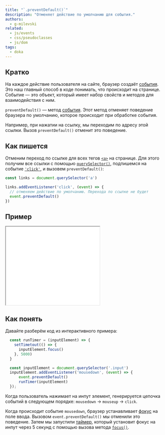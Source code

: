 ```yaml
---
title: "`.preventDefault()`"
description: "Отменяет действие по умолчанию для события."
authors:
  - g-milevski
related:
  - js/events
  - css/pseudoclasses
  - js/dom
tags:
  - doka
---
```


## Кратко

На каждое действие пользователя на сайте, браузер создаёт [события](/js/events/). Это наш главный способ в коде понимать, что происходит на странице. Событие — это объект, который имеет набор свойств и методов для взаимодействия с ним.

`preventDefault()` — метод [события](/js/event/). Этот метод отменяет поведение браузера по умолчанию, которое происходит при обработке события.

Например, при нажатии на ссылку, мы переходим по адресу этой ссылки. Вызов `preventDefault()` отменит это поведение.

## Как пишется

Отменим переход по ссылке для всех тегов [`<a>`](/html/a/) на странице. Для этого получим все ссылки с помощью [`querySelector()`](/js/query-selector/), подпишемся на событие [`'click'`](/js/element-click/), и вызовем `preventDefault()`:

```js
const links = document.querySelector('a')

links.addEventListener('click', (event) => {
  // отменяем действие по умолчанию. Перехода по ссылке не будет
  event.preventDefault()
})
```

## Пример

<iframe title="Всплытие событий — События — Дока" src="demos/input-focus-delay" height="250"></iframe>

## Как понять

Давайте разберём код из интерактивного примера:

```js
  const runTimer = (inputElement) => {
    setTimetout(() => {
      inputElement.focus()
    }, 5000)
  }

  const inputElement = document.querySelector('.input')
  inputElement.addEventListener('mousedown', (event) => {
      event.preventDefault()
      runTimer(inputElement)
  });
```

Когда пользователь нажимает на инпут элемент, генерируется цепочка событий в следующем порядке: `mousedown` -> `mouseup` -> `click`.

Когда происходит событие `mousedown`, браузер устанавливает [фокус](/css/focus/) на поле ввода. Вызовом `event.preventDefault()` мы отменили это поведение. Затем мы запустили [таймер](/js/settimeout/), который установит фокус на инпут через 5 секунд с помощью вызова метода [`focus()`](/js/element-focus/).
